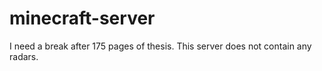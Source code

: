 # minecraft-server
I need a break after 175 pages of thesis.  This server does not contain any radars.
